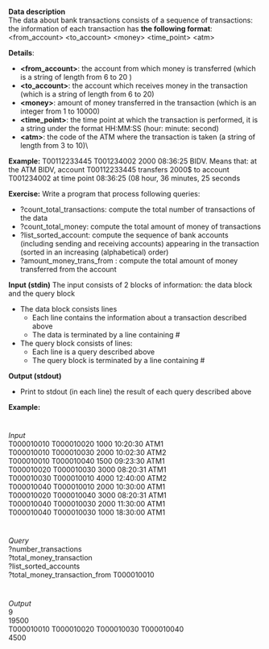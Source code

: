 **Data description**\
The data about bank transactions consists of a sequence of transactions: the information of each transaction has **the following format**:
<from_account>   <to_account>   \<money>   <time_point>   \<atm>

**Details**:
- **<from_account>**: the account from which money is transferred (which is a string of length from 6 to 20 )
-	**<to_account>**: the account which receives money in the transaction (which is a string of length from 6 to 20)
-	**\<money>**: amount of money transferred in the transaction (which is an integer from 1 to 10000)
-	**<time_point>**: the time point at which the transaction is performed, it is a string under the format HH:MM:SS  (hour: minute: second)
-	**\<atm>**: the code of the ATM where the transaction is taken (a string of length from 3 to 10)\

**Example:** T00112233445 T001234002 2000 08:36:25 BIDV. Means that: at the ATM BIDV, account T00112233445 transfers 2000$ to account T001234002 at time point 08:36:25 (08 hour, 36 minutes, 25 seconds

**Exercise:**
Write a program that process following queries: 
-	?count_total_transactions: compute the total number of transactions of the data
-	?count_total_money: compute the total amount of money of transactions  
-	?list_sorted_account: compute the sequence of bank accounts (including sending and receiving accounts) appearing in the transaction (sorted in an increasing (alphabetical) order)  
-	?amount_money_trans_from <account>: compute the total amount of money transferred from the account <account>  
  
**Input (stdin)**
The input consists of 2 blocks of information: the data block and the query block
-	The data block consists lines
    -	Each line contains the information about a transaction described above
    -	The data is terminated by a line containing #
-	The query block consists of lines:
    -	Each line is a query described above
    -	The query block is terminated by a line containing #

**Output (stdout)**
-	Print to stdout (in each line) the result of each query described above

**Example:**
 #
_Input_\
T000010010 T000010020 1000 10:20:30 ATM1\
T000010010 T000010030 2000 10:02:30 ATM2\
T000010010 T000010040 1500 09:23:30 ATM1 \
T000010020 T000010030 3000 08:20:31 ATM1 \
T000010030 T000010010 4000 12:40:00 ATM2 \
T000010040 T000010010 2000 10:30:00 ATM1\
T000010020 T000010040 3000 08:20:31 ATM1 \
T000010040 T000010030 2000 11:30:00 ATM1\
T000010040 T000010030 1000 18:30:00 ATM1
 
  #
_Query_\
?number_transactions\
?total_money_transaction \
?list_sorted_accounts\
?total_money_transaction_from T000010010
#

_Output_\
9\
19500\
T000010010 T000010020 T000010030 T000010040\
4500

